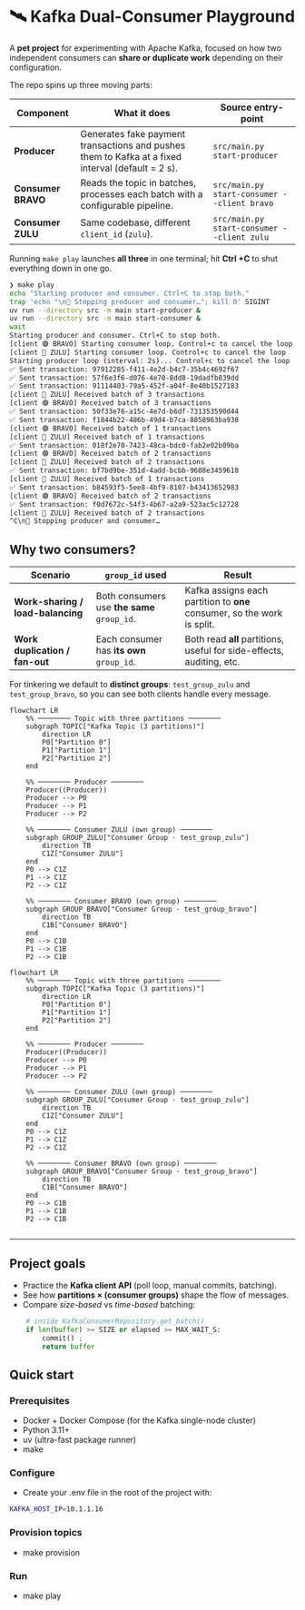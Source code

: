 # 🛰️ Kafka Dual-Consumer Playground

A **pet project** for experimenting with Apache Kafka, focused on how two
independent consumers can **share or duplicate work** depending on their
configuration.

The repo spins up three moving parts:

| Component | What it does | Source entry-point |
|-----------|--------------|--------------------|
| **Producer** | Generates fake payment transactions and pushes them to Kafka at a fixed interval (default = 2 s). | `src/main.py start-producer` |
| **Consumer BRAVO** | Reads the topic in batches, processes each batch with a configurable pipeline. | `src/main.py start-consumer --client bravo` |
| **Consumer ZULU** | Same codebase, different `client_id` (`zulu`). | `src/main.py start-consumer --client zulu` |

Running `make play` launches **all three** in one terminal; hit **Ctrl +C** to
shut everything down in one go.

```bash
❯ make play
echo "Starting producer and consumer. Ctrl+C to stop both."
trap 'echo "\n🛑 Stopping producer and consumer…"; kill 0' SIGINT
uv run --directory src -m main start-producer &
uv run --directory src -m main start-consumer &
wait
Starting producer and consumer. Ctrl+C to stop both.
[client 🟣 BRAVO] Starting consumer loop. Control+c to cancel the loop
[client 🔵 ZULU] Starting consumer loop. Control+c to cancel the loop
Starting producer loop (interval: 2s)... Control+c to cancel the loop
✅ Sent transaction: 97912285-f411-4e2d-b4c7-35b4c4692f67
✅ Sent transaction: 57f6e3f6-d076-4e70-8dd8-19dadfb839dd
✅ Sent transaction: 91114403-79a5-452f-a04f-8e40b1527183
[client 🔵 ZULU] Received batch of 3 transactions
[client 🟣 BRAVO] Received batch of 3 transactions
✅ Sent transaction: 50f33e76-a15c-4e7d-b6df-731353590d44
✅ Sent transaction: f1844b22-486b-49d4-b7ca-8858963ba938
[client 🟣 BRAVO] Received batch of 1 transactions
[client 🔵 ZULU] Received batch of 1 transactions
✅ Sent transaction: 018f2e70-7423-48ca-bdc0-fab2e02b09ba
[client 🟣 BRAVO] Received batch of 2 transactions
[client 🔵 ZULU] Received batch of 2 transactions
✅ Sent transaction: bf7bd9be-351d-4add-bcbb-9688e3459618
[client 🔵 ZULU] Received batch of 1 transactions
✅ Sent transaction: b84593f5-5ee8-4bf9-8107-b43413652983
[client 🟣 BRAVO] Received batch of 2 transactions
✅ Sent transaction: f0d7672c-54f3-4b67-a2a9-523ac5c12728
[client 🔵 ZULU] Received batch of 2 transactions
^C\n🛑 Stopping producer and consumer…
```



## Why two consumers?

| Scenario | `group_id` used | Result |
|----------|-----------------|--------|
| **Work-sharing / load-balancing** | Both consumers use **the same** `group_id`. | Kafka assigns each partition to **one** consumer, so the work is split. |
| **Work duplication / fan-out** | Each consumer has **its own** `group_id`. | Both read **all** partitions, useful for side-effects, auditing, etc. |

For tinkering we default to **distinct groups**: `test_group_zulu` and
`test_group_bravo`, so you can see both clients handle every message.

```mermaid
flowchart LR
    %% ──────── Topic with three partitions ────────
    subgraph TOPIC["Kafka Topic (3 partitions)"]
        direction LR
        P0["Partition 0"]
        P1["Partition 1"]
        P2["Partition 2"]
    end

    %% ──────── Producer ────────
    Producer((Producer))
    Producer --> P0
    Producer --> P1
    Producer --> P2

    %% ──────── Consumer ZULU (own group) ────────
    subgraph GROUP_ZULU["Consumer Group · test_group_zulu"]
        direction TB
        C1Z["Consumer ZULU"]
    end
    P0 --> C1Z
    P1 --> C1Z
    P2 --> C1Z

    %% ──────── Consumer BRAVO (own group) ────────
    subgraph GROUP_BRAVO["Consumer Group · test_group_bravo"]
        direction TB
        C1B["Consumer BRAVO"]
    end
    P0 --> C1B
    P1 --> C1B
    P2 --> C1B
```

```mermaid
flowchart LR
    %% ──────── Topic with three partitions ────────
    subgraph TOPIC["Kafka Topic (3 partitions)"]
        direction LR
        P0["Partition 0"]
        P1["Partition 1"]
        P2["Partition 2"]
    end

    %% ──────── Producer ────────
    Producer((Producer))
    Producer --> P0
    Producer --> P1
    Producer --> P2

    %% ──────── Consumer ZULU (own group) ────────
    subgraph GROUP_ZULU["Consumer Group · test_group_zulu"]
        direction TB
        C1Z["Consumer ZULU"]
    end
    P0 --> C1Z
    P1 --> C1Z
    P2 --> C1Z

    %% ──────── Consumer BRAVO (own group) ────────
    subgraph GROUP_BRAVO["Consumer Group · test_group_bravo"]
        direction TB
        C1B["Consumer BRAVO"]
    end
    P0 --> C1B
    P1 --> C1B
    P2 --> C1B


```

---

## Project goals

* Practice the **Kafka client API** (poll loop, manual commits, batching).
* See how **partitions × (consumer groups)** shape the flow of messages.
* Compare *size-based* vs *time-based* batching:
```python
    # inside KafkaConsumerRepository.get_batch()
    if len(buffer) >= SIZE or elapsed >= MAX_WAIT_S:
        commit() ; 
        return buffer
```

## Quick start
### Prerequisites

- Docker + Docker Compose (for the Kafka single-node cluster)
- Python 3.11+
- uv (ultra-fast package runner)
- make

### Configure
- Create your .env file in the root of the project with:
```bash
KAFKA_HOST_IP=10.1.1.16
```

### Provision topics
- make provision

### Run
- make play
